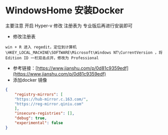 # WindowsHome 安装Docker

主要注意 开启 Hyper-v 修改 注册表为 专业版后再进行安装即可

* 修改注册表

`win + R 进入 regedit，定位到计算机
\HKEY_LOCAL_MACHINE\SOFTWARE\Microsoft\Windows NT\CurrentVersion ，将Edition ID 一栏双击点开，修改为 Professional`

* 参考链接：[https://www.jianshu.com/p/0d81c9359edf](https://www.jianshu.com/p/0d81c9359edf)
* 添加docker 镜像

```json
{
    "registry-mirrors": [
    "https://hub-mirror.c.163.com/",
    "https://reg-mirror.qiniu.com"
    ],
    "insecure-registries": [],
    "debug": true,
    "experimental": false
}
```

